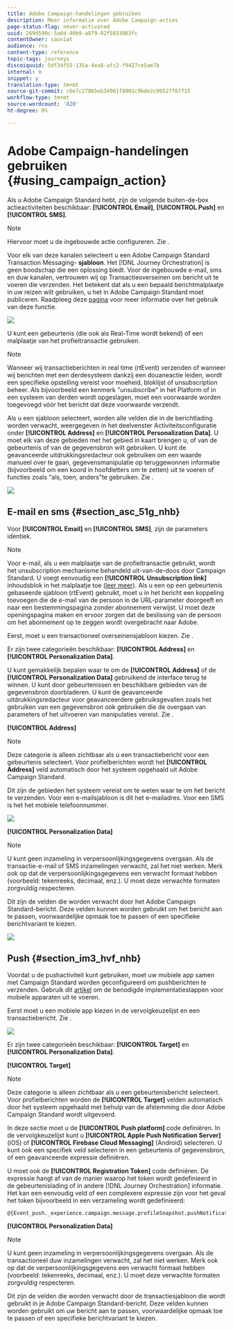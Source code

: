 ```yaml
---
title: Adobe Campaign-handelingen gebruiken
description: Meer informatie over Adobe Campaign-acties
page-status-flag: never-activated
uuid: 269d590c-5a6d-40b9-a879-02f5033863fc
contentOwner: sauviat
audience: rns
content-type: reference
topic-tags: journeys
discoiquuid: 5df34f55-135a-4ea8-afc2-f9427ce5ae7b
internal: n
snippet: y
translation-type: tm+mt
source-git-commit: c6e7c27865eb34961f8901c9bde2c09527f67f15
workflow-type: tm+mt
source-wordcount: '820'
ht-degree: 0%

---
```



# Adobe Campaign-handelingen gebruiken {#using_campaign_action}

Als u Adobe Campaign Standard hebt, zijn de volgende buiten-de-box actieactiviteiten beschikbaar: **[!UICONTROL Email]**, **[!UICONTROL Push]** en **[!UICONTROL SMS]**.

>[!NOTE]
>
>Hiervoor moet u de ingebouwde actie configureren. Zie [](../action/working-with-adobe-campaign.md).

Voor elk van deze kanalen selecteert u een Adobe Campaign Standard Transaction Messaging- **sjabloon**. Het [!DNL Journey Orchestration] is geen boodschap die een oplossing biedt. Voor de ingebouwde e-mail, sms en duw kanalen, vertrouwen wij op Transactieoverseinen om bericht uit te voeren die verzenden. Het betekent dat als u een bepaald berichtmalplaatje in uw reizen wilt gebruiken, u het in Adobe Campaign Standard moet publiceren. Raadpleeg deze [pagina](https://docs.adobe.com/content/help/en/campaign-standard/using/communication-channels/transactional-messaging/about-transactional-messaging.html) voor meer informatie over het gebruik van deze functie.

![](../assets/journey59.png)

U kunt een gebeurtenis (die ook als Real-Time wordt bekend) of een malplaatje van het profieltransactie gebruiken.

>[!NOTE]
>
>Wanneer wij transactieberichten in real time (rtEvent) verzenden of wanneer wij berichten met een derdesysteem dankzij een douaneactie leiden, wordt een specifieke opstelling vereist voor moeheid, bloklijst of unsubscription beheer. Als bijvoorbeeld een kenmerk &quot;unsubscribe&quot; in het Platform of in een systeem van derden wordt opgeslagen, moet een voorwaarde worden toegevoegd vóór het bericht dat deze voorwaarde verzendt.

Als u een sjabloon selecteert, worden alle velden die in de berichtlading worden verwacht, weergegeven in het deelvenster Activiteitsconfiguratie onder **[!UICONTROL Address]** en **[!UICONTROL Personalization Data]**. U moet elk van deze gebieden met het gebied in kaart brengen u, of van de gebeurtenis of van de gegevensbron wilt gebruiken. U kunt de geavanceerde uitdrukkingsredacteur ook gebruiken om een waarde manueel over te gaan, gegevensmanipulatie op teruggewonnen informatie (bijvoorbeeld om een koord in hoofdletters om te zetten) uit te voeren of functies zoals &quot;als, toen, anders&quot;te gebruiken. Zie [](../expression/expressionadvanced.md).

![](../assets/journey60.png)

## E-mail en sms {#section_asc_51g_nhb}

Voor **[!UICONTROL Email]** en **[!UICONTROL SMS]**, zijn de parameters identiek.

>[!NOTE]
>
>Voor e-mail, als u een malplaatje van de profieltransactie gebruikt, wordt het unsubscription mechanisme behandeld uit-van-de-doos door Campaign Standard. U voegt eenvoudig een **[!UICONTROL Unsubscription link]** inhoudsblok in het malplaatje toe ([leer meer](https://docs.adobe.com/content/help/en/campaign-standard/using/communication-channels/transactional-messaging/about-transactional-messaging.html)). Als u een op een gebeurtenis gebaseerde sjabloon (rtEvent) gebruikt, moet u in het bericht een koppeling toevoegen die de e-mail van de persoon in de URL-parameter doorgeeft en naar een bestemmingspagina zonder abonnement verwijst. U moet deze openingspagina maken en ervoor zorgen dat de beslissing van de persoon om het abonnement op te zeggen wordt overgebracht naar Adobe.

Eerst, moet u een transactioneel overseinensjabloon kiezen. Zie [](../building-journeys/about-action-activities.md).

Er zijn twee categorieën beschikbaar: **[!UICONTROL Address]** en **[!UICONTROL Personalization Data]**.

U kunt gemakkelijk bepalen waar te om de **[!UICONTROL Address]** of de **[!UICONTROL Personalization Data]** gebruikend de interface terug te winnen. U kunt door gebeurtenissen en beschikbare gebieden van de gegevensbron doorbladeren. U kunt de geavanceerde uitdrukkingsredacteur voor geavanceerdere gebruiksgevallen zoals het gebruiken van een gegevensbron ook gebruiken die de overgaan van parameters of het uitvoeren van manipulaties vereist. Zie [](../expression/expressionadvanced.md).

**[!UICONTROL Address]**

>[!NOTE]
>
>Deze categorie is alleen zichtbaar als u een transactiebericht voor een gebeurtenis selecteert. Voor profielberichten wordt het **[!UICONTROL Address]** veld automatisch door het systeem opgehaald uit Adobe Campaign Standard.

Dit zijn de gebieden het systeem vereist om te weten waar te om het bericht te verzenden. Voor een e-mailsjabloon is dit het e-mailadres. Voor een SMS is het het mobiele telefoonnummer.

![](../assets/journey61.png)

**[!UICONTROL Personalization Data]**

>[!NOTE]
>
>U kunt geen inzameling in verpersoonlijkingsgegevens overgaan. Als de transactie-e-mail of SMS inzamelingen verwacht, zal het niet werken. Merk ook op dat de verpersoonlijkingsgegevens een verwacht formaat hebben (voorbeeld: tekenreeks, decimaal, enz.). U moet deze verwachte formaten zorgvuldig respecteren.

Dit zijn de velden die worden verwacht door het Adobe Campaign Standard-bericht. Deze velden kunnen worden gebruikt om het bericht aan te passen, voorwaardelijke opmaak toe te passen of een specifieke berichtvariant te kiezen.

![](../assets/journey62.png)

## Push {#section_im3_hvf_nhb}

Voordat u de pushactiviteit kunt gebruiken, moet uw mobiele app samen met Campaign Standard worden geconfigureerd om pushberichten te verzenden. Gebruik dit [artikel](https://helpx.adobe.com/campaign/kb/integrate-mobile-sdk.html) om de benodigde implementatiestappen voor mobiele apparaten uit te voeren.

Eerst moet u een mobiele app kiezen in de vervolgkeuzelijst en een transactiebericht. Zie [](../building-journeys/about-action-activities.md).

![](../assets/journey62bis.png)

Er zijn twee categorieën beschikbaar: **[!UICONTROL Target]** en **[!UICONTROL Personalization Data]**.

**[!UICONTROL Target]**

>[!NOTE]
>
>Deze categorie is alleen zichtbaar als u een gebeurtenisbericht selecteert. Voor profielberichten worden de **[!UICONTROL Target]** velden automatisch door het systeem opgehaald met behulp van de afstemming die door Adobe Campaign Standard wordt uitgevoerd.

In deze sectie moet u de **[!UICONTROL Push platform]** code definiëren. In de vervolgkeuzelijst kunt u **[!UICONTROL Apple Push Notification Server]** (iOS) of **[!UICONTROL Firebase Cloud Messaging]** (Android) selecteren. U kunt ook een specifiek veld selecteren in een gebeurtenis of gegevensbron, of een geavanceerde expressie definiëren.

U moet ook de **[!UICONTROL Registration Token]** code definiëren. De expressie hangt af van de manier waarop het token wordt gedefinieerd in de gebeurtenislading of in andere [!DNL Journey Orchestration] informatie. Het kan een eenvoudig veld of een complexere expressie zijn voor het geval het token bijvoorbeeld in een verzameling wordt gedefinieerd:

```
@{Event_push._experience.campaign.message.profileSnapshot.pushNotificationTokens.first().token}
```

**[!UICONTROL Personalization Data]**

>[!NOTE]
>
>U kunt geen inzameling in verpersoonlijkingsgegevens overgaan. Als de transactioneel duw inzamelingen verwacht, zal het niet werken. Merk ook op dat de verpersoonlijkingsgegevens een verwacht formaat hebben (voorbeeld: tekenreeks, decimaal, enz.). U moet deze verwachte formaten zorgvuldig respecteren.

Dit zijn de velden die worden verwacht door de transactiesjabloon die wordt gebruikt in je Adobe Campaign Standard-bericht. Deze velden kunnen worden gebruikt om uw bericht aan te passen, voorwaardelijke opmaak toe te passen of een specifieke berichtvariant te kiezen.
